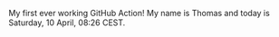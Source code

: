 My first ever working GitHub Action!
My name is Thomas and today is Saturday, 10 April, 08:26 CEST. 
